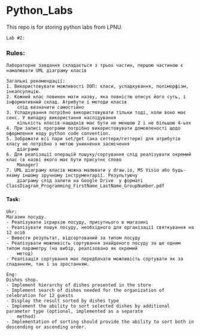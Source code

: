 # Python_Labs
This repo is for storing python labs from LPNU.

    Lab #2:

### Rules:

    Лабораторне завдання складається з трьох частин, першою частиною є намалювати UML діаграму класів

    Загальні рекомендації:
    1. Використовувати можливості ООП: класи, успадкування, поліморфізм, інкапсуляцію.
    2. Кожний клас повинен мати назву, яка повністю описує його суть, і інформативний склад. Атрибути і методи класів
        слід визначити самостійно
    3. Успадкування потрібно використовувати тільки тоді, коли воно має сенс. У випадку використання наслідування
        кількість класів-нащадків має бути не меншою 2 і не більшою 4-ьох
    4. При записі програми потрібно використовувати домовленості щодо оформлення коду python code convention.
    5. Зображати всі пари set/get (ака сеттери/геттери) для атрибутів класу не потрібно з метою уникнення засмічення
        діаграми
    6. Для реалізації операцій пошуку/сортування слід реалізувати окремий клас (в назві якого має бути присутнє слово
        Manager)
    7. UML діаграму класів можна малювати у draw.io, MS Visio або будь-якому іншому зручному інструментарії. Результуючу
        діаграму слід залити на Google Drive  у форматі  ClassDiagram_Programming_FirstName_LastName_GroupNumber.pdf

#### Task:

    Ukr:
    Магазин посуду.
    - Реалізувати ієрархію посуду, присутнього в магазині
    - Реалізувати пошук посуду, необхідного для організації святкування на 12 осіб
    - Вивести результат, відсортований за типом посуду
    - Реалізувати можливість сортування знайденого посуду за ще одним типом параметру (на вибір, реалізовано як окремий
        метод)
    - Реалізація сортування має передбачати можливість сортувати як за спаданням, так і за зростанням.

    Eng:
    Dishes shop.
    - Implement hierarchy of dishes presented in the store
    - Implement search of dishes needed for the organization of celebration for 12 guests
    - Display the result sorted by dishes type
    - Implement the ability to sort selected dishes by additional parameter type (optional, implemented as a separate
        method)
    - Implementation of sorting should provide the ability to sort both in descending or ascending order.